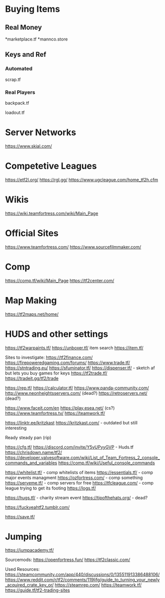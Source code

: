 # Buying Items 
## Real Money 
*marketplace.tf 
*mannco.store 

## Keys and Ref 

### Automated 
scrap.tf 
### Real Players 
backpack.tf 

loadout.tf 
# Server Networks 
https://www.skial.com/ 

# Competetive Leagues
https://etf2l.org/ 
https://rgl.gg/ 
https://www.ugcleague.com/home_tf2h.cfm 

# Wikis 
https://wiki.teamfortress.com/wiki/Main_Page 

# Official Sites 
https://www.teamfortress.com/ 
https://www.sourcefilmmaker.com/ 

# Comp 
https://comp.tf/wiki/Main_Page 
https://tf2center.com/ 

# Map Making 
https://tf2maps.net/home/ 

# HUDS and other settings


https://tf2warpaints.tf/ 
https://unboxer.tf/ 
item search https://item.tf/ 

Sites to investigate: 
https://tf2finance.com/ 
https://firepoweredgaming.com/forums/ 
https://www.trade.tf/ 
https://stntrading.eu/ 
https://sfuminator.tf/ 
https://dispenser.tf/ - sketch af but lets you buy games for keys 
https://tf2trade.tf/ 
https://tradeit.gg/tf2/trade 

https://rep.tf/ 
https://calculator.tf/ 
https://www.panda-community.com/ 
http://www.neonheightsservers.com/ (dead?) 
https://retroservers.net/ (dead?) 

https://www.faceit.com/en 
https://play.esea.net/ (cs?) 
https://www.teamfortress.tv/ 
https://teamwork.tf/ 

https://linktr.ee/kritzkast 
https://kritzkast.com/ - outdated but still interesting 

Ready steady pan (rip) 

https://cfg.tf/ 
https://discord.com/invite/Y5vUPyyGVP - Huds.tf 
https://chrisdown.name/tf2/ 
https://developer.valvesoftware.com/wiki/List_of_Team_Fortress_2_console_commands_and_variables 
https://comp.tf/wiki/Useful_console_commands 


https://whitelist.tf/ - comp whitelists of items 
https://essentials.tf/ - comp major events managment 
https://ozfortress.com/ - comp something 
https://serveme.tf/ - comp servers for free 
https://tfcleague.com/ - comp league trying to get its footing 
https://logs.tf/ 


https://hugs.tf/ - charity stream event 
https://tipofthehats.org/ - dead? 

https://fuckyeahtf2.tumblr.com/ 

https://save.tf/ 

# Jumping
https://jumpacademy.tf/ 

Sourcemods: 
https://openfortress.fun/ 
https://tf2classic.com/ 

Used Resources: 
https://steamcommunity.com/app/440/discussions/0/135511913386488106/ 
https://www.reddit.com/r/tf2/comments/119ljfg/guide_to_turning_your_newly_acquired_crate_key_or/ 
https://steamrep.com/ 
https://teamwork.tf/ 
https://guide.tf/tf2-trading-sites 
